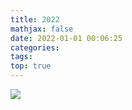 ```yaml
---
title: 2022
mathjax: false
date: 2022-01-01 00:06:25
categories:
tags:
top: true
---
```


<img src="https://zhongmingmao-1253868755.cos.ap-guangzhou.myqcloud.com/2022.svg">

<!-- more -->

<!-- {% pullquote mindmap mindmap-md %}
- Infrastructure - Roadmap
    - Observability@2021
        - Logs
        - Traces
        - Metrics
    - Cloud Native
        - Kubernetes@2022
    - Microservices@2022
    - Algorithm
        - Common Algorithm
        - Distributed Protocol
{% endpullquote %} -->

